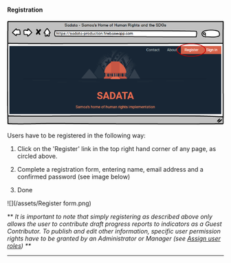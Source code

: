 #### Registration

![](/assets/Registration.png)

Users have to be registered in the following way:

1. Click on the 'Register' link in the top right hand corner of any page, as circled above.

2. Complete a registration form, entering name, email address and a confirmed password \(see image below\)

3. Done

![](/assets/Register form.png)

\*\* _It is important to note that simply registering as described above only allows the user to contribute draft progress reports to indicators as a Guest Contributor. To publish and edit other information, specific _user permission rights_ have to be granted by an Administrator or Manager \(see _[_Assign user roles_](/getting-started-quick-start/manage-users.md)_\) \*\*_

---



